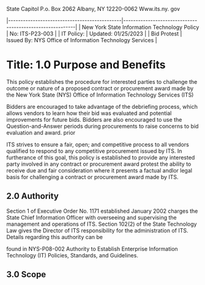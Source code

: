 State Capitol P.o. Box 2062 Albany, NY 12220-0062 Www.its.ny. gov

|----------------------------------------------|----------------------------------------------------------|
| New York State Information Technology Policy | No: ITS-P23-003                                          |
| IT Policy:                                   | Updated: 01/25/2023                                      |
| Bid Protest                                  | Issued By: NYS Office of Information Technology Services |

# Title: **1.0 Purpose and Benefits**

This policy establishes the procedure for interested parties to challenge the outcome or nature of a proposed contract or procurement award made by the New York State (NYS) Office of Information Technology Services (ITS)

Bidders are encouraged to take advantage of the debriefing process, which allows vendors to learn how their bid was evaluated and potential improvements for future bids. Bidders are also encouraged to use the Question-and-Answer   periods during procurements to raise concerns to bid evaluation and award. prior

ITS strives to ensure a fair, open; and competitive process to all vendors qualified to respond to any competitive procurement issued by ITS. In furtherance of this goal, this policy is established to provide any interested party involved in any contract or procurement award protest the ability to receive due and fair consideration where it presents a factual andlor legal basis for challenging a contract or procurement award made by ITS.

## **2.0 Authority**

Section 1 of Executive Order No. 1171 established January 2002 charges the State Chief Information Officer with overseeing and supervising the management and operations of ITS. Section 102(2) of the State Technology Law gives the Director of ITS responsibility for the administration of ITS. Details regarding this authority can be

found in NYS-P08-002 Authority to Establish Enterprise Information Technology (IT) Policies, Standards, and Guidelines.

## **3.0 Scope**